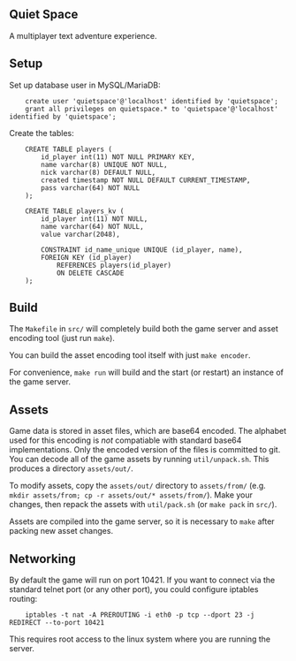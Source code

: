Quiet Space
-----------

A multiplayer text adventure experience.


Setup
-----

Set up database user in MySQL/MariaDB:

```
	create user 'quietspace'@'localhost' identified by 'quietspace';
	grant all privileges on quietspace.* to 'quietspace'@'localhost' identified by 'quietspace';
```

Create the tables:

```
	CREATE TABLE players (
		id_player int(11) NOT NULL PRIMARY KEY,
		name varchar(8) UNIQUE NOT NULL,
		nick varchar(8) DEFAULT NULL,
		created timestamp NOT NULL DEFAULT CURRENT_TIMESTAMP,
		pass varchar(64) NOT NULL
	);

	CREATE TABLE players_kv (
		id_player int(11) NOT NULL,
		name varchar(64) NOT NULL,
		value varchar(2048),

		CONSTRAINT id_name_unique UNIQUE (id_player, name),
		FOREIGN KEY (id_player)
			REFERENCES players(id_player)
			ON DELETE CASCADE
	);
```


Build
-----

The `Makefile` in `src/` will completely build both the game server and
asset encoding tool (just run `make`).

You can build the asset encoding tool itself with just `make encoder`.

For convenience, `make run` will build and the start (or restart) an
instance of the game server.


Assets
------

Game data is stored in asset files, which are base64 encoded. The
alphabet used for this encoding is *not* compatiable with standard
base64 implementations. Only the encoded version of the files is
committed to git. You can decode all of the game assets by running
`util/unpack.sh`.  This produces a directory `assets/out/`.

To modify assets, copy the `assets/out/` directory to `assets/from/`
(e.g. `mkdir assets/from; cp -r assets/out/* assets/from/`). Make your
changes, then repack the assets with `util/pack.sh` (or `make pack` in
`src/`).

Assets are compiled into the game server, so it is necessary to `make`
after packing new asset changes.


Networking
----------

By default the game will run on port 10421. If you want to connect via
the standard telnet port (or any other port), you could configure
iptables routing:

```
	iptables -t nat -A PREROUTING -i eth0 -p tcp --dport 23 -j REDIRECT --to-port 10421
```

This requires root access to the linux system where you are running the
server.
